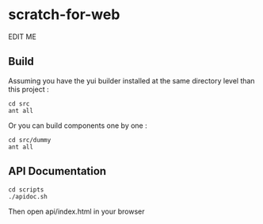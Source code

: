 # scratch-for-web

EDIT ME

## Build

Assuming you have the yui builder installed at the same directory level than this project :

    cd src
    ant all
    
Or you can build components one by one :

    cd src/dummy
    ant all

## API Documentation

    cd scripts
    ./apidoc.sh
    
Then open api/index.html in your browser